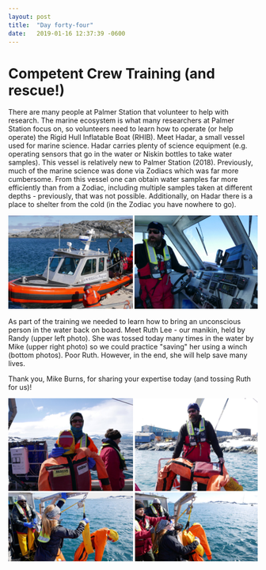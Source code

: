 ```yaml
---
layout: post
title:  "Day forty-four"
date:   2019-01-16 12:37:39 -0600
---
```

# Competent Crew Training (and rescue!)
There are many people at Palmer Station that volunteer to help with research. The marine ecosystem is what many researchers at Palmer Station focus on, so volunteers need to learn how to operate (or help operate) the Rigid Hull Inflatable Boat (RHIB). Meet Hadar, a small vessel used for marine science. Hadar carries plenty of science equipment (e.g. operating sensors that go in the water or Niskin bottles to take water samples). This vessel is relatively new to Palmer Station (2018). Previously, much of the marine science was done via Zodiacs which was far more cumbersome. From this vessel one can obtain water samples far more efficiently than from a Zodiac, including multiple samples taken at different depths - previously, that was not possible. Additionally, on Hadar there is a place to shelter from the cold (in the Zodiac you have nowhere to go).

![Hadar](/assets/blog_photos/190116/Hadar.jpg)

As part of the training we needed to learn how to bring an unconscious person in the water back on board. Meet Ruth Lee - our manikin, held by Randy (upper left photo). She was tossed today many times in the water by Mike (upper right photo) so we could practice "saving" her using a winch (bottom photos). Poor Ruth. However, in the end, she will help save many lives. 

Thank you, Mike Burns, for sharing your expertise today (and tossing Ruth for us)! 

![Man/woman overboard drill](/assets/blog_photos/190116/Rescue.jpg)